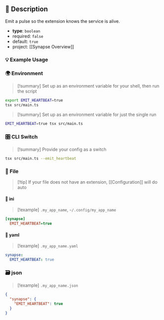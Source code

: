 ## 📜 Description

Emit a pulse so the extension knows the service is alive.

- **type**: `boolean`
- required: `false`
- default: `true`
- project: [[Synapse Overview]]

### 💡 Example Usage

### 🌍 Environment

> [!summary] Set up as an environment variable for your shell, then run the script
```bash
export EMIT_HEARTBEAT=true
tsx src/main.ts
```
> [!summary] Set up as an environment variable for just the single run

```bash
EMIT_HEARTBEAT=true tsx src/main.ts
```
### 🎛️ CLI Switch

> [!summary] Provide your config as a switch
```bash
tsx src/main.ts --emit_heartbeat
```
### 📁 File
> [!tip] If your file does not have an extension, [[Configuration]] will do auto
#### 📘 ini

> [!example] 
> `.my_app_name`, `~/.config/my_app_name`

```ini
[synapse]
  EMIT_HEARTBEAT=true
```
#### 📄 yaml

> [!example]
> `.my_app_name.yaml`

```yaml
synapse:
  EMIT_HEARTBEAT: true
```
### 🗃️ json

> [!example]
> `.my_app_name.json`

```json
{
  "synapse": {
    "EMIT_HEARTBEAT": true
  }
}
```